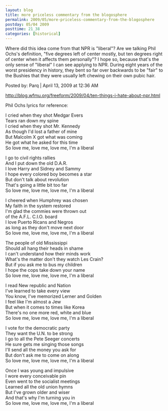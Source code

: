 ```yaml
---
layout: blog
title: more priceless commentary from the blogosphere
permalink: 2009/05/more-priceless-commentary-from-the-blogosphere
postday: 05/04 2009
posttime: 21_38
categories: [historical]
---
```


<p>Where did this idea come from that NPR is "liberal"? Are we talking Phil Ochs's definition, "five degrees left of center mostly, but ten degrees right of center when it affects them personally"? I hope so, because that's the only sense of "liberal" I can see applying to NPR. During eight years of the worst presidency in history, they bent so far over backwards to be "fair" to the Bushies that they were usually left chewing on their own pubic hair.</p>
<p>Posted by: Parq | April 13, 2009 at 12:36 AM</p>
<p><a href="http://blog.wfmu.org/freeform/2009/04/ten-things-i-hate-about-npr.html" title="http://blog.wfmu.org/freeform/2009/04/ten-things-i-hate-about-npr.html">http://blog.wfmu.org/freeform/2009/04/ten-things-i-hate-about-npr.html</a></p>
<p>Phil Ochs lyrics for reference:</p>
<p>I cried when they shot Medgar Evers<br />
Tears ran down my spine<br />
I cried when they shot Mr. Kennedy<br />
As though I'd lost a father of mine<br />
But Malcolm X got what was coming<br />
He got what he asked for this time<br />
So love me, love me, love me, I'm a liberal</p>
<p>I go to civil rights rallies<br />
And I put down the old D.A.R.<br />
I love Harry and Sidney and Sammy<br />
I hope every colored boy becomes a star<br />
But don't talk about revolution<br />
That's going a little bit too far<br />
So love me, love me, love me, I'm a liberal</p>
<p>I cheered when Humphrey was chosen<br />
My faith in the system restored<br />
I'm glad the commies were thrown out<br />
of the A.F.L. C.I.O. board<br />
I love Puerto Ricans and Negros<br />
as long as they don't move next door<br />
So love me, love me, love me, I'm a liberal</p>
<p>The people of old Mississippi<br />
Should all hang their heads in shame<br />
I can't understand how their minds work<br />
What's the matter don't they watch Les Crain?<br />
But if you ask me to bus my children<br />
I hope the cops take down your name<br />
So love me, love me, love me, I'm a liberal</p>
<p>I read New republic and Nation<br />
I've learned to take every view<br />
You know, I've memorized Lerner and Golden<br />
I feel like I'm almost a Jew<br />
But when it comes to times like Korea<br />
There's no one more red, white and blue<br />
So love me, love me, love me, I'm a liberal</p>
<p>I vote for the democratic party<br />
They want the U.N. to be strong<br />
I go to all the Pete Seeger concerts<br />
He sure gets me singing those songs<br />
I'll send all the money you ask for<br />
But don't ask me to come on along<br />
So love me, love me, love me, I'm a liberal</p>
<p>Once I was young and impulsive<br />
I wore every conceivable pin<br />
Even went to the socialist meetings<br />
Learned all the old union hymns<br />
But I've grown older and wiser<br />
And that's why I'm turning you in<br />
So love me, love me, love me, I'm a liberal</p>

